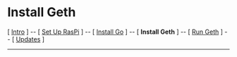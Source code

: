 # Install Geth
[ [Intro](README.md) ] -- [ [Set Up RasPi](pi_setup.md) ] -- [ [Install Go](go_install.md) ] -- [ **Install Geth** ]  -- [ [Run Geth](geth_run.md) ] -- [ [Updates](raspi_updates.md) ]

-----
